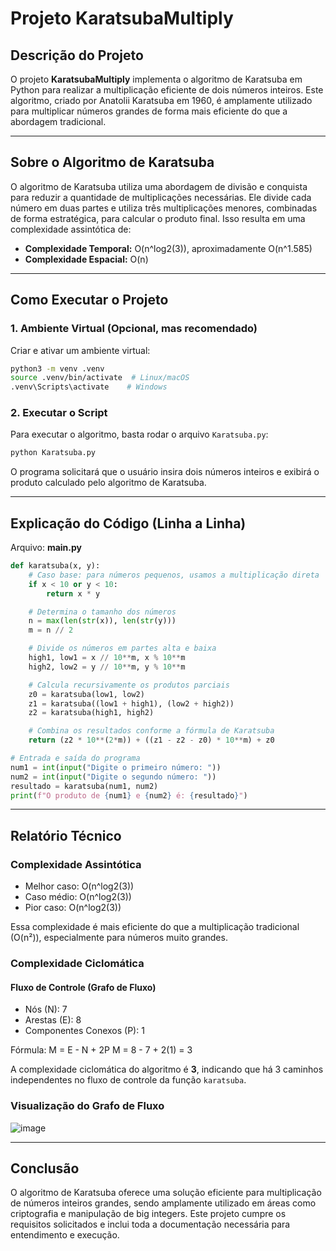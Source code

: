 # Projeto KaratsubaMultiply

## Descrição do Projeto

O projeto **KaratsubaMultiply** implementa o algoritmo de Karatsuba em Python para realizar a multiplicação eficiente de dois números inteiros. Este algoritmo, criado por Anatolii Karatsuba em 1960, é amplamente utilizado para multiplicar números grandes de forma mais eficiente do que a abordagem tradicional.

---

## Sobre o Algoritmo de Karatsuba

O algoritmo de Karatsuba utiliza uma abordagem de divisão e conquista para reduzir a quantidade de multiplicações necessárias. Ele divide cada número em duas partes e utiliza três multiplicações menores, combinadas de forma estratégica, para calcular o produto final. Isso resulta em uma complexidade assintótica de:

- **Complexidade Temporal:** O(n^log2(3)), aproximadamente O(n^1.585)
- **Complexidade Espacial:** O(n)

---

## Como Executar o Projeto

### 1. Ambiente Virtual (Opcional, mas recomendado)

Criar e ativar um ambiente virtual:

```bash
python3 -m venv .venv
source .venv/bin/activate  # Linux/macOS
.venv\Scripts\activate    # Windows
```

### 2. Executar o Script

Para executar o algoritmo, basta rodar o arquivo `Karatsuba.py`:

```bash
python Karatsuba.py
```

O programa solicitará que o usuário insira dois números inteiros e exibirá o produto calculado pelo algoritmo de Karatsuba.

---

## Explicação do Código (Linha a Linha)

Arquivo: **main.py**

```python
def karatsuba(x, y):
    # Caso base: para números pequenos, usamos a multiplicação direta
    if x < 10 or y < 10:
        return x * y

    # Determina o tamanho dos números
    n = max(len(str(x)), len(str(y)))
    m = n // 2

    # Divide os números em partes alta e baixa
    high1, low1 = x // 10**m, x % 10**m
    high2, low2 = y // 10**m, y % 10**m

    # Calcula recursivamente os produtos parciais
    z0 = karatsuba(low1, low2)
    z1 = karatsuba((low1 + high1), (low2 + high2))
    z2 = karatsuba(high1, high2)

    # Combina os resultados conforme a fórmula de Karatsuba
    return (z2 * 10**(2*m)) + ((z1 - z2 - z0) * 10**m) + z0

# Entrada e saída do programa
num1 = int(input("Digite o primeiro número: "))
num2 = int(input("Digite o segundo número: "))
resultado = karatsuba(num1, num2)
print(f"O produto de {num1} e {num2} é: {resultado}")
```

---

## Relatório Técnico

### Complexidade Assintótica

- Melhor caso: O(n^log2(3))
- Caso médio: O(n^log2(3))
- Pior caso: O(n^log2(3))

Essa complexidade é mais eficiente do que a multiplicação tradicional (O(n²)), especialmente para números muito grandes.

### Complexidade Ciclomática

#### Fluxo de Controle (Grafo de Fluxo)

- Nós (N): 7
- Arestas (E): 8
- Componentes Conexos (P): 1

Fórmula: M = E - N + 2P
M = 8 - 7 + 2(1) = 3

A complexidade ciclomática do algoritmo é **3**, indicando que há 3 caminhos independentes no fluxo de controle da função `karatsuba`.

### Visualização do Grafo de Fluxo

![image](https://github.com/user-attachments/assets/2246f900-4ce4-4a5d-964d-21938d94b73f)


---

## Conclusão

O algoritmo de Karatsuba oferece uma solução eficiente para multiplicação de números inteiros grandes, sendo amplamente utilizado em áreas como criptografia e manipulação de big integers. Este projeto cumpre os requisitos solicitados e inclui toda a documentação necessária para entendimento e execução.



